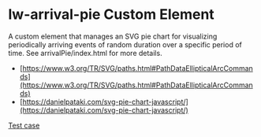 # lw-arrival-pie Custom Element

A custom element that manages an SVG pie chart for visualizing periodically arriving events of 
random duration over a specific period of time.  See arrivalPie/index.html for more details.

* [https://www.w3.org/TR/SVG/paths.html#PathDataEllipticalArcCommands](https://www.w3.org/TR/SVG/paths.html#PathDataEllipticalArcCommands)
* [https://danielpataki.com/svg-pie-chart-javascript/](https://danielpataki.com/svg-pie-chart-javascript/)

[Test case](./index.html)